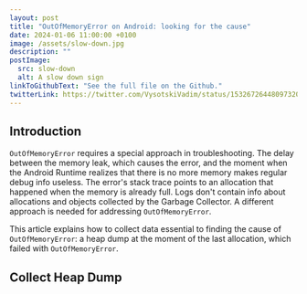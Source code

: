 ```yaml
---
layout: post
title: "OutOfMemoryError on Android: looking for the cause"
date: 2024-01-06 11:00:00 +0100
image: /assets/slow-down.jpg
description: ""
postImage:
  src: slow-down
  alt: A slow down sign
linkToGithubText: "See the full file on the Github."
twitterLink: https://twitter.com/VysotskiVadim/status/1532672644809732098
---
```


## Introduction

`OutOfMemoryError` requires a special approach in troubleshooting.
The delay between the memory leak, which causes the error, and the moment when the Android Runtime realizes that there is no more memory makes regular debug info useless.
The error's stack trace points to an allocation that happened when the memory is already full.
Logs don't contain info about allocations and objects collected by the Garbage Collector.
A different approach is needed for addressing `OutOfMemoryError`.

This article explains how to collect data essential to finding the cause of `OutOfMemoryError`: a heap dump at the moment of the last allocation, which failed with `OutOfMemoryError`.

## Collect Heap Dump

